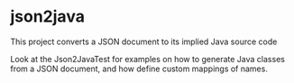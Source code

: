 # json2java

This project converts a JSON document to its implied Java source code

Look at the Json2JavaTest for examples on how to generate Java classes from a JSON document, and how define custom mappings of names.
